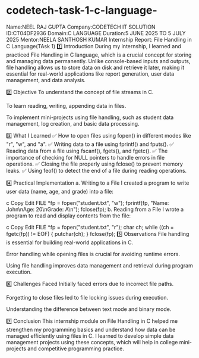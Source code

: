 # codetech-task-1-c-language-
Name:NEEL RAJ GUPTA
Company:CODETECH IT SOLUTION
ID:CT04DF2936
Domain:C LANGUAGE
Duration:5 JUNE 2025 TO 5 JULY 2025
Mentor:NEELA SANTHOSH KUMAR
Internship Report: File Handling in C Language(TAsk 1)
1️⃣ Introduction
During my internship, I learned and practiced File Handling in C language, which is a crucial concept for storing and managing data permanently. Unlike console-based inputs and outputs, file handling allows us to store data on disk and retrieve it later, making it essential for real-world applications like report generation, user data management, and data analysis.

2️⃣ Objective
To understand the concept of file streams in C.

To learn reading, writing, appending data in files.

To implement mini-projects using file handling, such as student data management, log creation, and basic data processing.

3️⃣ What I Learned
✅ How to open files using fopen() in different modes like "r", "w", and "a".
✅ Writing data to a file using fprintf() and fputs().
✅ Reading data from a file using fscanf(), fgets(), and fgetc().
✅ The importance of checking for NULL pointers to handle errors in file operations.
✅ Closing the file properly using fclose() to prevent memory leaks.
✅ Using feof() to detect the end of a file during reading operations.

4️⃣ Practical Implementation
a. Writing to a File
I created a program to write user data (name, age, and grade) into a file:

c
Copy
Edit
FILE *fp = fopen("student.txt", "w");
fprintf(fp, "Name: John\nAge: 20\nGrade: A\n");
fclose(fp);
b. Reading from a File
I wrote a program to read and display contents from the file:

c
Copy
Edit
FILE *fp = fopen("student.txt", "r");
char ch;
while ((ch = fgetc(fp)) != EOF) {
    putchar(ch);
}
fclose(fp);
5️⃣ Observations
File handling is essential for building real-world applications in C.

Error handling while opening files is crucial for avoiding runtime errors.

Using file handling improves data management and retrieval during program execution.

6️⃣ Challenges Faced
Initially faced errors due to incorrect file paths.

Forgetting to close files led to file locking issues during execution.

Understanding the difference between text mode and binary mode.

7️⃣ Conclusion
This internship module on File Handling in C helped me strengthen my programming basics and understand how data can be managed efficiently using files in C. I learned to develop simple data management projects using these concepts, which will help in college mini-projects and competitive programming practice.
